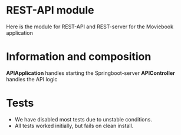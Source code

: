 # REST-API module

Here is the module for REST-API and REST-server for the Moviebook application

# Information and composition

**APIApplication** handles starting the Springboot-server
**APIController** handles the API logic

# Tests

- We have disabled most tests due to unstable conditions.
- All tests worked initially, but fails on clean install.
